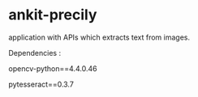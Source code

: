 # ankit-precily

application with APIs which extracts text from images.
 
 Dependencies :

opencv-python==4.4.0.46

pytesseract==0.3.7
